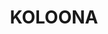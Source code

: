 ---
lastmod: '2025-04-06T06:05:20+00:00'
latitude: -29.620234
layout: suburb
longitude: 150.787333
postcode: '2403'
state: NSW
title: KOLOONA
url: /nsw/koloona/
---